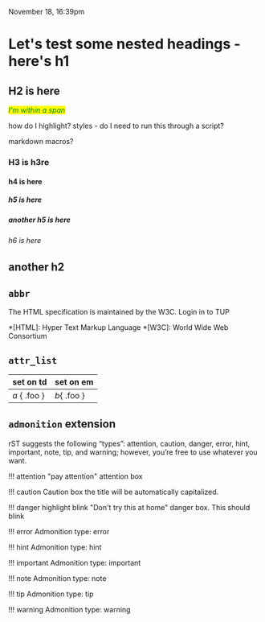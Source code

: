 November 18, 16:39pm

# Let's test some nested headings - here's h1

## H2 is here


<span style="font-style:italic; color:green;background:yellow">I'm within a span</span>


how do I highlight? styles - do I need to run this through a script?

markdown macros?


### H3 is h3re


#### h4 is here

##### h5 is here

##### another h5  is here

###### h6 is here

## another h2

## `abbr` 

The HTML specification is maintained by the W3C.  Login in to TUP

*[HTML]: Hyper Text Markup Language
*[W3C]:  World Wide Web Consortium

## `attr_list`

| set on td    | set on em   |
|--------------|-------------|
| *a* { .foo } | *b*{ .foo } |


## `admonition` extension

rST suggests the following “types”: attention, caution, danger, error, hint, important, note, tip, and warning; however, you’re free to use whatever you want.

!!! attention "pay attention"
	attention box

!!! caution
    Caution box the title will be automatically capitalized.

!!! danger highlight blink "Don't try this at home"
	danger box. This should blink

!!! error
	Admonition type: error

!!! hint
	Admonition type: hint

!!! important
	Admonition type: important

!!! note
	Admonition type: note

!!! tip
	Admonition type: tip

!!! warning
	Admonition type: warning


